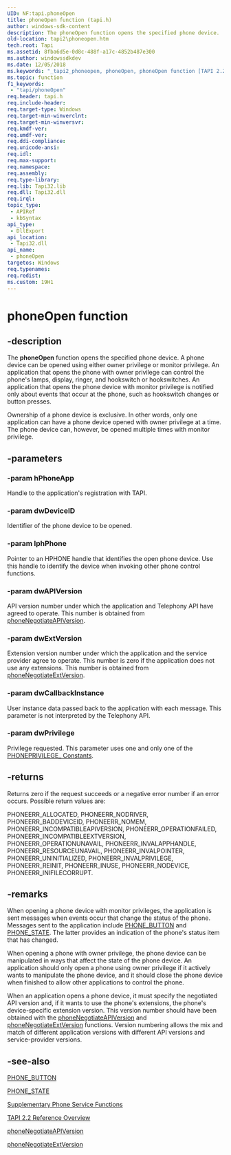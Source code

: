 ```yaml
---
UID: NF:tapi.phoneOpen
title: phoneOpen function (tapi.h)
author: windows-sdk-content
description: The phoneOpen function opens the specified phone device.
old-location: tapi2\phoneopen.htm
tech.root: Tapi
ms.assetid: 8fba6d5e-0d8c-488f-a17c-4852b487e300
ms.author: windowssdkdev
ms.date: 12/05/2018
ms.keywords: "_tapi2_phoneopen, phoneOpen, phoneOpen function [TAPI 2.2], tapi/phoneOpen, tapi2.phoneopen"
ms.topic: function
f1_keywords: 
 - "tapi/phoneOpen"
req.header: tapi.h
req.include-header: 
req.target-type: Windows
req.target-min-winverclnt: 
req.target-min-winversvr: 
req.kmdf-ver: 
req.umdf-ver: 
req.ddi-compliance: 
req.unicode-ansi: 
req.idl: 
req.max-support: 
req.namespace: 
req.assembly: 
req.type-library: 
req.lib: Tapi32.lib
req.dll: Tapi32.dll
req.irql: 
topic_type:
 - APIRef
 - kbSyntax
api_type:
 - DllExport
api_location:
 - Tapi32.dll
api_name:
 - phoneOpen
targetos: Windows
req.typenames: 
req.redist: 
ms.custom: 19H1
---
```


# phoneOpen function


## -description


The 
<b>phoneOpen</b> function opens the specified phone device. A phone device can be opened using either owner privilege or monitor privilege. An application that opens the phone with owner privilege can control the phone's lamps, display, ringer, and hookswitch or hookswitches. An application that opens the phone device with monitor privilege is notified only about events that occur at the phone, such as hookswitch changes or button presses.

Ownership of a phone device is exclusive. In other words, only one application can have a phone device opened with owner privilege at a time. The phone device can, however, be opened multiple times with monitor privilege.


## -parameters




### -param hPhoneApp

Handle to the application's registration with TAPI.


### -param dwDeviceID

Identifier of the phone device to be opened.


### -param lphPhone

Pointer to an HPHONE handle that identifies the open phone device. Use this handle to identify the device when invoking other phone control functions.


### -param dwAPIVersion

API version number under which the application and Telephony API have agreed to operate. This number is obtained from 
<a href="https://docs.microsoft.com/windows/desktop/api/tapi/nf-tapi-phonenegotiateapiversion">phoneNegotiateAPIVersion</a>.


### -param dwExtVersion

Extension version number under which the application and the service provider agree to operate. This number is zero if the application does not use any extensions. This number is obtained from 
<a href="https://docs.microsoft.com/windows/desktop/api/tapi/nf-tapi-phonenegotiateextversion">phoneNegotiateExtVersion</a>.


### -param dwCallbackInstance

User instance data passed back to the application with each message. This parameter is not interpreted by the Telephony API.


### -param dwPrivilege

Privilege requested. This parameter uses one and only one of the 
<a href="https://docs.microsoft.com/windows/desktop/Tapi/phoneprivilege--constants">PHONEPRIVILEGE_ Constants</a>.


## -returns



Returns zero if the request succeeds or a negative error number if an error occurs. Possible return values are:

PHONEERR_ALLOCATED, PHONEERR_NODRIVER, PHONEERR_BADDEVICEID, PHONEERR_NOMEM, PHONEERR_INCOMPATIBLEAPIVERSION, PHONEERR_OPERATIONFAILED, PHONEERR_INCOMPATIBLEEXTVERSION, PHONEERR_OPERATIONUNAVAIL, PHONEERR_INVALAPPHANDLE, PHONEERR_RESOURCEUNAVAIL, PHONEERR_INVALPOINTER, PHONEERR_UNINITIALIZED, PHONEERR_INVALPRIVILEGE, PHONEERR_REINIT, PHONEERR_INUSE, PHONEERR_NODEVICE, PHONEERR_INIFILECORRUPT.




## -remarks



When opening a phone device with monitor privileges, the application is sent messages when events occur that change the status of the phone. Messages sent to the application include 
<a href="https://docs.microsoft.com/windows/desktop/Tapi/phone-button">PHONE_BUTTON</a> and 
<a href="https://docs.microsoft.com/windows/desktop/Tapi/phone-state">PHONE_STATE</a>. The latter provides an indication of the phone's status item that has changed.

When opening a phone with owner privilege, the phone device can be manipulated in ways that affect the state of the phone device. An application should only open a phone using owner privilege if it actively wants to manipulate the phone device, and it should close the phone device when finished to allow other applications to control the phone.

When an application opens a phone device, it must specify the negotiated API version and, if it wants to use the phone's extensions, the phone's device-specific extension version. This version number should have been obtained with the 
<a href="https://docs.microsoft.com/windows/desktop/api/tapi/nf-tapi-phonenegotiateapiversion">phoneNegotiateAPIVersion</a> and 
<a href="https://docs.microsoft.com/windows/desktop/api/tapi/nf-tapi-phonenegotiateextversion">phoneNegotiateExtVersion</a> functions. Version numbering allows the mix and match of different application versions with different API versions and service-provider versions.




## -see-also




<a href="https://docs.microsoft.com/windows/desktop/Tapi/phone-button">PHONE_BUTTON</a>



<a href="https://docs.microsoft.com/windows/desktop/Tapi/phone-state">PHONE_STATE</a>



<a href="https://docs.microsoft.com/windows/desktop/Tapi/supplementary-phone-service-functions">Supplementary Phone Service Functions</a>



<a href="https://docs.microsoft.com/windows/desktop/Tapi/tapi-2-2-reference">TAPI 2.2 Reference Overview</a>



<a href="https://docs.microsoft.com/windows/desktop/api/tapi/nf-tapi-phonenegotiateapiversion">phoneNegotiateAPIVersion</a>



<a href="https://docs.microsoft.com/windows/desktop/api/tapi/nf-tapi-phonenegotiateextversion">phoneNegotiateExtVersion</a>
 

 

